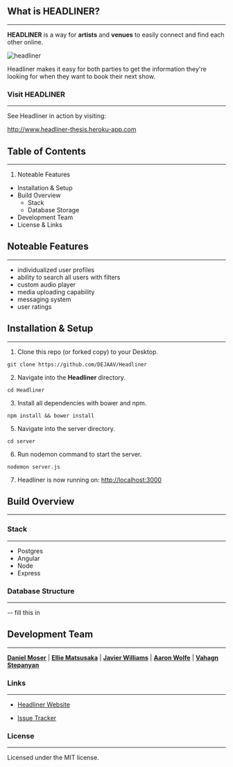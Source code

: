 ## What is HEADLINER?
***
**HEADLINER** is a way for **artists** and **venues** to easily connect and find each other online. 


![headliner](https://s3-us-west-2.amazonaws.com/headliner/Screen+Shot+2015-10-16+at+12.08.42+PM.png)

Headliner makes it easy for both parties to get the information they're looking for when they want to book their next show. 


### Visit HEADLINER
***
See Headliner in action by visiting:

<http://www.headliner-thesis.heroku-app.com>

## Table of Contents 
***
1.  Noteable Features
- Installation & Setup
- Build Overview 
  - Stack
  - Database Storage
- Development Team 
- License & Links



## Noteable Features
***
- individualized user profiles
- ability to search all users with filters 
- custom audio player 
- media uploading capability
- messaging system
- user ratings 

## Installation & Setup
***
1. Clone this repo (or forked copy) to your Desktop. 

  ` git clone https://github.com/DEJAAV/Headliner `
  
2. Navigate into the **Headliner** directory.

  ` cd Headliner `
    
3. Install all dependencies with bower and npm. 

  ` npm install && bower install `

5. Navigate into the server directory.

  ` cd server `

6. Run nodemon command to start the server.

  ` nodemon server.js ` 

7. Headliner is now running on: <http://localhost:3000>



## Build Overview
***

### Stack
***
- Postgres
- Angular
- Node
- Express

### Database Structure
***
-- fill this in 

## Development Team 
***

 **[Daniel Moser](https://github.com/dmoser49)** | **[Ellie Matsusaka](https://github.com/ematsusaka)** | **[Javier Williams](https://github.com/jwill2014)** | **[Aaron Wolfe](https://github.com/Aarblon)** | **[Vahagn Stepanyan](https://github.com/vahagnst)**




### Links
*** 

- [Headliner Website](http://headliner-thesis.heroku-app.com)

- [Issue Tracker](https://github.com/DEJAAV/Headliner/issues)
 
 
### License
***
Licensed under the MIT license.


